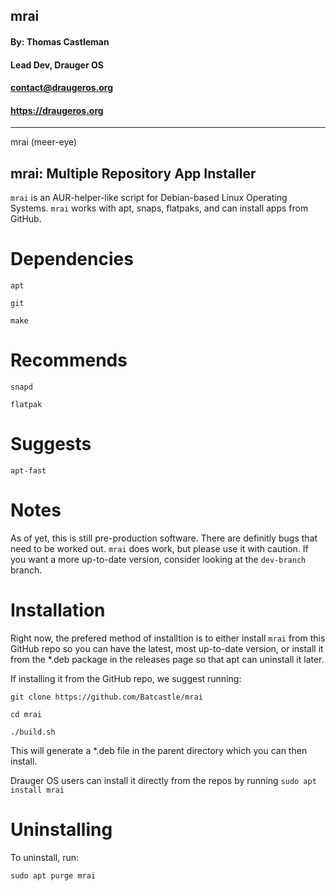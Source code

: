 ## **mrai** ##
#### By: Thomas Castleman 
#### Lead Dev, Drauger OS
#### <contact@draugeros.org>
#### https://draugeros.org
---
mrai (meer-eye) 

mrai: Multiple Repository App Installer
---

`mrai` is an AUR-helper-like script for Debian-based Linux Operating Systems. `mrai` works with apt, snaps, flatpaks, and can install apps from GitHub.

# Dependencies
  `apt`
  
  `git`
  
  `make`
  
# Recommends
  `snapd`
  
  `flatpak`
  
# Suggests
  `apt-fast`
  
  
# Notes
As of yet, this is still pre-production software. There are definitly bugs that need to be worked out. `mrai` does work, but please use it with caution.
If you want a more up-to-date version, consider looking at the `dev-branch` branch. 

# Installation
Right now, the prefered method of installtion is to either install `mrai` from this GitHub repo so you can have the latest, most up-to-date version, or install it from the \*.deb package in the releases page so that apt can uninstall it later. 

If installing it from the GitHub repo, we suggest running:

`git clone https://github.com/Batcastle/mrai`

`cd mrai`

`./build.sh`

This will generate a \*.deb file in the parent directory which you can then install.

Drauger OS users can install it directly from the repos by running `sudo apt install mrai`

# Uninstalling
To uninstall, run:

  `sudo apt purge mrai`
